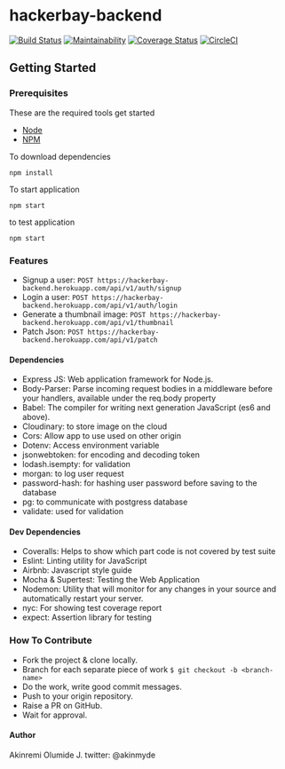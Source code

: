 # hackerbay-backend
[![Build Status](https://travis-ci.com/Akinmyde/hackerbay-backend.svg?branch=Develop)](https://travis-ci.com/Akinmyde/hackerbay-backend)
[![Maintainability](https://api.codeclimate.com/v1/badges/eb0d682e7ff60515041b/maintainability)](https://codeclimate.com/github/Akinmyde/hackerbay-backend/maintainability)
[![Coverage Status](https://coveralls.io/repos/github/Akinmyde/hackerbay-backend/badge.svg)](https://coveralls.io/github/Akinmyde/hackerbay-backend)
[![CircleCI](https://circleci.com/gh/Akinmyde/hackerbay-backend.svg?style=svg)](https://circleci.com/gh/Akinmyde/hackerbay-backend)

## Getting Started

### Prerequisites

These are the required tools get started

* [Node](https://nodejs.org/en/)
* [NPM](https://www.npmjs.com/)

To download dependencies 

```
npm install 
```

To start application

```
npm start
```

to test application

```
npm start
```

### Features
- Signup a user: `POST https://hackerbay-backend.herokuapp.com/api/v1/auth/signup`
- Login a user: `POST https://hackerbay-backend.herokuapp.com/api/v1/auth/login`
- Generate a thumbnail image: `POST https://hackerbay-backend.herokuapp.com/api/v1/thumbnail`
- Patch Json: `POST https://hackerbay-backend.herokuapp.com/api/v1/patch`

#### Dependencies
- Express JS: Web application framework for Node.js.
- Body-Parser: Parse incoming request bodies in a middleware before your handlers, available under the req.body property
- Babel: The compiler for writing next generation JavaScript (es6 and above).
- Cloudinary: to store image on the cloud
- Cors: Allow app to use used on other origin
- Dotenv: Access environment variable
- jsonwebtoken: for encoding and decoding token
- lodash.isempty: for validation
- morgan: to log user request
- password-hash: for hashing user password before saving to the database
- pg: to communicate with postgress database
- validate: used for validation

#### Dev Dependencies
- Coveralls: Helps to show which part code is not covered by test suite
- Eslint: Linting utility for JavaScript
- Airbnb: Javascript style guide
- Mocha & Supertest: Testing the Web Application
- Nodemon: Utility that will monitor for any changes in your source and automatically restart your server.
- nyc: For showing test coverage report
- expect: Assertion library for testing

### How To Contribute
- Fork the project & clone locally.
- Branch for each separate piece of work `$ git checkout -b <branch-name>`
- Do the work, write good commit messages.
- Push to your origin repository.
- Raise a PR on GitHub.
- Wait for approval.

#### Author
Akinremi Olumide J.
twitter: @akinmyde

